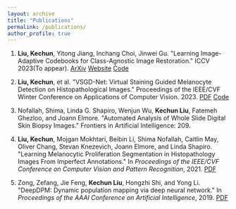 ```yaml
---
layout: archive
title: "Publications"
permalink: /publications/
author_profile: true
---
```


<!-- Peer-Reviewed Conference Papers
=== -->
1. **Liu, Kechun**, Yitong Jiang, Inchang Choi, Jinwei Gu. "Learning Image-Adaptive Codebooks for Class-Agnostic Image Restoration." ICCV 2023(To appear). [ArXiv](https://arxiv.org/abs/2306.06513) [Website](https://kechunl.github.io/AdaCode/index.html) [Code](https://github.com/kechunl/AdaCode)

2. **Liu, Kechun**, et al. "VSGD-Net: Virtual Staining Guided Melanocyte Detection on Histopathological Images." Proceedings of the IEEE/CVF Winter Conference on Applications of Computer Vision. 2023. [PDF](https://openaccess.thecvf.com/content/WACV2023/html/Liu_VSGD-Net_Virtual_Staining_Guided_Melanocyte_Detection_on_Histopathological_Images_WACV_2023_paper.html) [Code](https://github.com/kechunl/VSGD-Net)

3. Nofallah, Shima, Linda G. Shapiro, Wenjun Wu, **Kechun Liu**, Fatemeh Ghezloo, and Joann Elmore. "Automated Analysis of Whole Slide Digital Skin Biopsy Images." Frontiers in Artificial Intelligence: 209.

4. **Liu, Kechun**, Mojgan Mokhtari, Beibin Li, Shima Nofallah, Caitlin May, Oliver Chang, Stevan Knezevich, Joann Elmore, and Linda Shapiro. "Learning Melanocytic Proliferation Segmentation in Histopathology Images From Imperfect Annotations." In *Proceedings of the IEEE/CVF Conference on Computer Vision and Pattern Recognition*, 2021. [PDF](https://openaccess.thecvf.com/content/CVPR2021W/CVMI/papers/Liu_Learning_Melanocytic_Proliferation_Segmentation_in_Histopathology_Images_From_Imperfect_Annotations_CVPRW_2021_paper.pdf)

5. Zong, Zefang, Jie Feng, **Kechun Liu**, Hongzhi Shi, and Yong Li. "DeepDPM: Dynamic population mapping via deep neural network." In *Proceedings of the AAAI Conference on Artificial Intelligence*, 2019. [PDF](/files/DeepDPM.pdf)